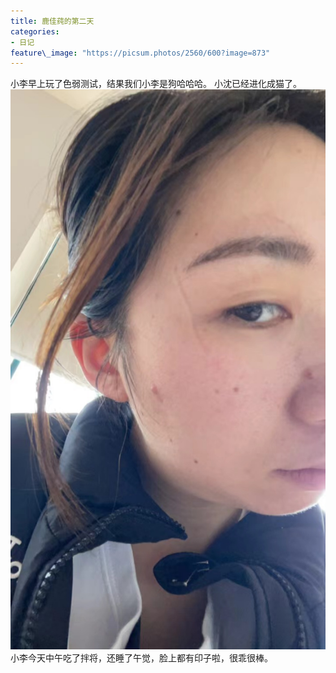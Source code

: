 ```yaml
---
title: 鹿佳莼的第二天
categories:
- 日记
feature\_image: "https://picsum.photos/2560/600?image=873"
---
```


小李早上玩了色弱测试，结果我们小李是狗哈哈哈。
小沈已经进化成猫了。
![照片呢][image-1]
小李今天中午吃了拌将，还睡了午觉，脸上都有印子啦，很乖很棒。



[image-1]:	assets/img/20220420.jpeg